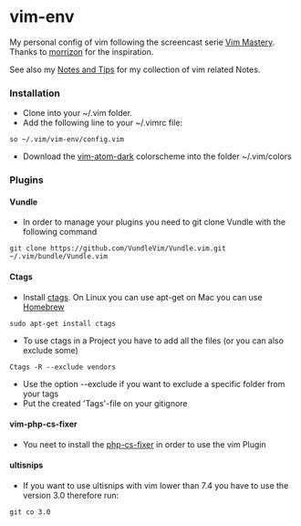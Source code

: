 # vim-env

My personal config of vim following the screencast serie [Vim Mastery](https://laracasts.com/series/vim-mastery).
Thanks to [morrizon](https://github.com/morrizon/vim-env) for the inspiration.

See also my [Notes and Tips](notes_and_tips.md) for my collection of vim related Notes.

### Installation

* Clone into your ~/.vim folder.
* Add the following line to your ~/.vimrc file:
```
so ~/.vim/vim-env/config.vim
```
* Download the [vim-atom-dark](https://github.com/gosukiwi/vim-atom-dark) colorscheme into the folder ~/.vim/colors

### Plugins

#### Vundle
* In order to manage your plugins you need to git clone Vundle with the following command
```
git clone https://github.com/VundleVim/Vundle.vim.git ~/.vim/bundle/Vundle.vim
```

#### Ctags
* Install [ctags](http://ctags.sourceforge.net/). On Linux you can use apt-get on Mac you can use [Homebrew](http://brew.sh/)
```
sudo apt-get install ctags
```
* To use ctags in a Project you have to add all the files (or you can also exclude some)
```
Ctags -R --exclude vendors
```
* Use the option --exclude if you want to exclude a specific folder from your tags
* Put the created 'Tags'-file on your gitignore 

#### vim-php-cs-fixer
* You neet to install the [php-cs-fixer](https://github.com/FriendsOfPHP/PHP-CS-Fixer) in order to use the vim Plugin

#### ultisnips
* If you want to use ultisnips with vim lower than 7.4 you have to use the version 3.0 therefore run:
```
git co 3.0
```
